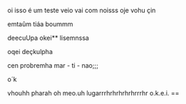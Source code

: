 oi isso é um teste veio vai com noisss oje
vohu çin

emtaûm tiáa boummm

deecuUpa okei**
lisemnssa

oqei deçkulpha

cen probremha mar - ti - nao;;;

o´k

vhouhh pharah oh meo.uh lugarrrhrhrhrhrhrrrhr
o.k.e.i. ==
